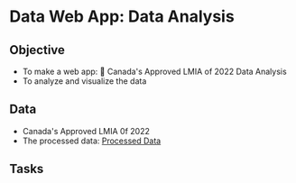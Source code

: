 # Data Web App: Data Analysis

## Objective
* To make a web app: 🍁 Canada's Approved LMIA of 2022 Data Analysis
* To analyze and visualize the data

## Data
* Canada's Approved LMIA 0f 2022
* The processed data: [Processed Data](https://github.com/Mregojos/Batch-Data-Processing)

## Tasks
